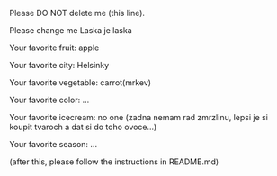 Please DO NOT delete me (this line).



Please change me Laska je laska 



Your favorite fruit: apple

Your favorite city: Helsinky

Your favorite vegetable: carrot(mrkev)

Your favorite color: ...

Your favorite icecream: no one (zadna nemam rad zmrzlinu, lepsi je si koupit tvaroch a dat si do toho ovoce...)

Your favorite season: ...


(after this, please follow the instructions in README.md)
